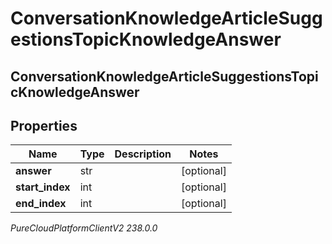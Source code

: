 # ConversationKnowledgeArticleSuggestionsTopicKnowledgeAnswer

## ConversationKnowledgeArticleSuggestionsTopicKnowledgeAnswer

## Properties

|Name | Type | Description | Notes|
|------------ | ------------- | ------------- | -------------|
| **answer** | str |  | [optional] |
| **start_index** | int |  | [optional] |
| **end_index** | int |  | [optional] |



_PureCloudPlatformClientV2 238.0.0_
